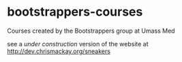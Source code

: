 bootstrappers-courses
=====================

Courses created by the Bootstrappers group at Umass Med  

see a *under construction* version of the website at http://dev.chrismackay.org/sneakers
